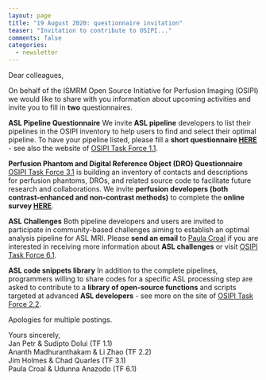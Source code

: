 ```yaml
---
layout: page
title: "19 August 2020: questionnaire invitation"
teaser: "Invitation to contribute to OSIPI..."
comments: false
categories:
  - newsletter
---
```


Dear colleagues,

On behalf of the ISMRM Open Source Initiative for Perfusion Imaging (OSIPI) we would like to share with you information about upcoming activities and invite you to fill in **two** questionnaires. 

**ASL Pipeline Questionnaire**
We invite **ASL pipeline** developers to list their pipelines in the OSIPI inventory to help users to find and select their optimal pipeline. To have your pipeline listed, please fill a **short questionnaire [HERE](https://docs.google.com/forms/d/e/1FAIpQLSf-4_pBXFA31htMNPZo1kQgcY0EJ5_AWxjyvkkYIQVGUHo6sg/viewform)** - see also the website of [OSIPI Task Force 1.1](https://www.osipi.org/task-force-1-1/).

**Perfusion Phantom and Digital Reference Object (DRO) Questionnaire**
[OSIPI Task Force 3.1](https://www.osipi.org/task-force-3-1/) is building an inventory of contacts and descriptions for perfusion phantoms, DROs, and related source code to facilitate future research and collaborations. We invite **perfusion developers (both contrast-enhanced and non-contrast methods)** to complete the **online survey [HERE](https://docs.google.com/forms/d/e/1FAIpQLSds0Ao-jAHrljckEBndGBnkAmOmkB1-YSdAHjFCDZijOS1ghw/viewform)**.

**ASL Challenges**
Both pipeline developers and users are invited to participate in community-based challenges aiming to establish an optimal analysis pipeline for ASL MRI. Please **send an email** to <a href="mailto:Paula.Croal@nottingham.ac.uk">Paula Croal</a> if you are interested in receiving more information about **ASL challenges** or visit [OSIPI Task Force 6.1](https://www.osipi.org/task-force-6-1/).

**ASL code snippets library**
In addition to the complete pipelines, programmers willing to share codes for a specific ASL processing step are asked to contribute to a **library of open-source functions** and scripts targeted at advanced **ASL developers** - see more on the site of [OSIPI Task Force 2.2](https://www.osipi.org/task-force-2-2/).

Apologies for multiple postings.
 
Yours sincerely,  
Jan Petr & Sudipto Dolui (TF 1.1)  
Ananth Madhuranthakam & Li Zhao (TF 2.2)  
Jim Holmes & Chad Quarles (TF 3.1)  
Paula Croal & Udunna Anazodo (TF 6.1)  
